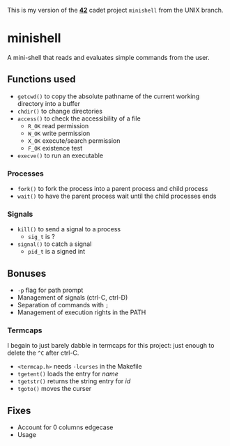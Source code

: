 This is my version of the **[42](https://www.42.us.org/)** cadet project `minishell` from the UNIX branch.

# minishell
A mini-shell that reads and evaluates simple commands from the user.

## Functions used
* `getcwd()` to copy the absolute pathname of the current working directory into a buffer
* `chdir()` to change directories
* `access()` to check the accessibility of a file
    * `R_OK` read permission
    * `W_OK` write permission
    * `X_OK` execute/search permission
    * `F_OK` existence test
* `execve()` to run an executable
### Processes
* `fork()` to fork the process into a parent process and child process
* `wait()` to have the parent process wait until the child processes ends
### Signals
* `kill()` to send a signal to a process
    * `sig_t` is ?
* `signal()` to catch a signal
    * `pid_t` is a signed int

## Bonuses
* `-p` flag for path prompt
* Management of signals (ctrl-C, ctrl-D)
* Separation of commands with `;`
* Management of execution rights in the PATH

### Termcaps
I begain to just barely dabble in termcaps for this project: just enough to delete the `^C` after ctrl-C.
* `<termcap.h>` needs `-lcurses` in the Makefile
* `tgetent()` loads the entry for _name_
* `tgetstr()` returns the string entry for _id_
* `tgoto()` moves the curser

## Fixes
* Account for 0 columns edgecase
* Usage
